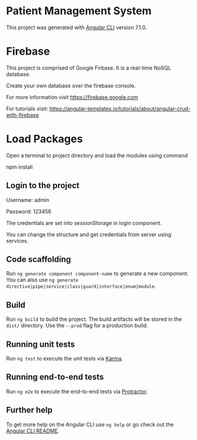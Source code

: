 # Patient Management System

This project was generated with [Angular CLI](https://github.com/angular/angular-cli) version 7.1.0.

# Firebase

This project is comprised of Google Firbase. It is a real-time NoSQL database.

Create your own database over the firebase console.

For more information visit https://firebase.google.com

For tutorials visit: https://angular-templates.io/tutorials/about/angular-crud-with-firebase

# Load Packages

Open a terminal to project directory and load the modules using command

npm install

## Login to the project

Username: admin

Password: 123456

The credentials are set into sessionStorage in login component.

You can change the structure and get credentials from server using services.

## Code scaffolding

Run `ng generate component component-name` to generate a new component. You can also use `ng generate directive|pipe|service|class|guard|interface|enum|module`.

## Build

Run `ng build` to build the project. The build artifacts will be stored in the `dist/` directory. Use the `--prod` flag for a production build.

## Running unit tests

Run `ng test` to execute the unit tests via [Karma](https://karma-runner.github.io).

## Running end-to-end tests

Run `ng e2e` to execute the end-to-end tests via [Protractor](http://www.protractortest.org/).

## Further help

To get more help on the Angular CLI use `ng help` or go check out the [Angular CLI README](https://github.com/angular/angular-cli/blob/master/README.md).
